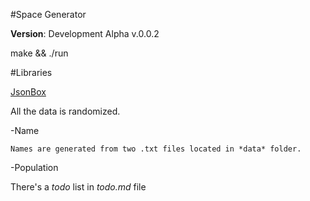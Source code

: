 #Space Generator 

**Version**: Development Alpha v.0.0.2

make && ./run

#Libraries

[JsonBox](https://github.com/anhero/JsonBox)

All the data is randomized.

  -Name

    Names are generated from two .txt files located in *data* folder.
    
  -Population


There's a *todo* list in *todo.md* file

